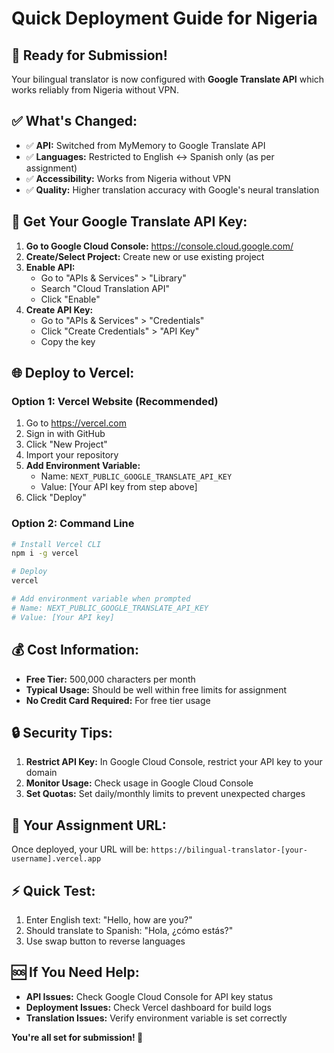# Quick Deployment Guide for Nigeria

## 🚀 Ready for Submission!

Your bilingual translator is now configured with **Google Translate API** which works reliably from Nigeria without VPN.

## ✅ What's Changed:
- ✅ **API:** Switched from MyMemory to Google Translate API
- ✅ **Languages:** Restricted to English ↔ Spanish only (as per assignment)
- ✅ **Accessibility:** Works from Nigeria without VPN
- ✅ **Quality:** Higher translation accuracy with Google's neural translation

## 🔑 Get Your Google Translate API Key:

1. **Go to Google Cloud Console:** https://console.cloud.google.com/
2. **Create/Select Project:** Create new or use existing project
3. **Enable API:**
   - Go to "APIs & Services" > "Library"
   - Search "Cloud Translation API"
   - Click "Enable"
4. **Create API Key:**
   - Go to "APIs & Services" > "Credentials"
   - Click "Create Credentials" > "API Key"
   - Copy the key

## 🌐 Deploy to Vercel:

### Option 1: Vercel Website (Recommended)
1. Go to https://vercel.com
2. Sign in with GitHub
3. Click "New Project"
4. Import your repository
5. **Add Environment Variable:**
   - Name: `NEXT_PUBLIC_GOOGLE_TRANSLATE_API_KEY`
   - Value: [Your API key from step above]
6. Click "Deploy"

### Option 2: Command Line
```bash
# Install Vercel CLI
npm i -g vercel

# Deploy
vercel

# Add environment variable when prompted
# Name: NEXT_PUBLIC_GOOGLE_TRANSLATE_API_KEY
# Value: [Your API key]
```

## 💰 Cost Information:
- **Free Tier:** 500,000 characters per month
- **Typical Usage:** Should be well within free limits for assignment
- **No Credit Card Required:** For free tier usage

## 🔒 Security Tips:
1. **Restrict API Key:** In Google Cloud Console, restrict your API key to your domain
2. **Monitor Usage:** Check usage in Google Cloud Console
3. **Set Quotas:** Set daily/monthly limits to prevent unexpected charges

## 📝 Your Assignment URL:
Once deployed, your URL will be: `https://bilingual-translator-[your-username].vercel.app`

## ⚡ Quick Test:
1. Enter English text: "Hello, how are you?"
2. Should translate to Spanish: "Hola, ¿cómo estás?"
3. Use swap button to reverse languages

## 🆘 If You Need Help:
- **API Issues:** Check Google Cloud Console for API key status
- **Deployment Issues:** Check Vercel dashboard for build logs
- **Translation Issues:** Verify environment variable is set correctly

**You're all set for submission! 🎉**
